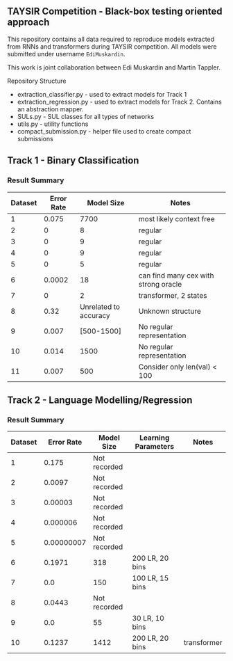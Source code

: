 ## TAYSIR Competition - Black-box testing oriented approach

This repository contains all data required to reproduce models extracted from RNNs and transformers during TAYSIR competition.
All models were submitted under username `EdiMuskardin`. 

This work is joint collaboration between Edi Muskardin and Martin Tappler.

Repository Structure
- extraction_classifier.py - used to extract models for Track 1
- extraction_regression.py - used to extract models for Track 2. Contains an abstraction mapper.
- SULs.py - SUL classes for all types of networks
- utils.py - utility functions
- compact_submission.py - helper file used to create compact submissions

## Track 1 - Binary Classification

### Result Summary

| Dataset | Error Rate | Model Size | Notes |
|---------|------------|------------|-------|
| 1       | 0.075      | 7700         |    most likely context free   |
| 2       | 0          | 8         |   regular    |
| 3       | 0          | 9         |   regular    |
| 4       | 0          | 9         |   regular    |
| 5       | 0          | 5         |    regular   |
| 6       | 0.0002     | 18         |   can find many cex with strong oracle    |
| 7       | 0          | 2         |   transformer, 2 states    |
| 8       | 0.32       | Unrelated to accuracy         |     Unknown structure  |
| 9       | 0.007      | [500-1500]         |    No regular representation   |
| 10      | 0.014      | 1500         |     No regular representation  |
| 11      | 0.007       | 500         |   Consider only len(val) < 100    |


## Track 2 - Language Modelling/Regression

### Result Summary

| Dataset | Error Rate | Model Size | Learning Parameters | Notes |
|---------|------------|------------|---------------------|-------|
| 1       | 0.175      | Not recorded         |                     |       |
| 2       | 0.0097     | Not recorded         |                     |       |
| 3       | 0.00003     | Not recorded         |                     |       |
| 4       | 0.000006   | Not recorded         |                     |       |
| 5       | 0.00000007 | Not recorded         |                     |       |
| 6       | 0.1971      | 318         |      200 LR, 20 bins               |       |
| 7       | 0.0      | 150         |       100 LR, 15 bins        |       |
| 8       | 0.0443     | Not recorded         |                     |       |
| 9       | 0.0        | 55         | 30 LR, 10 bins      |       |
| 10      | 0.1237      | 1412         | 200 LR, 20 bins           |  transformer     |